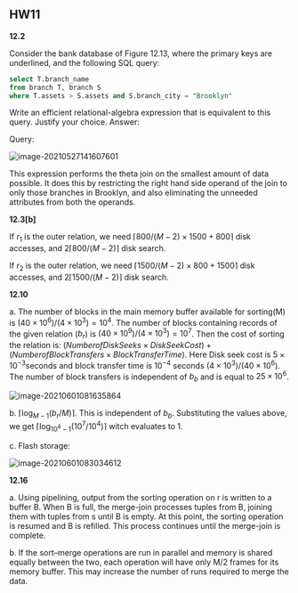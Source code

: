## HW11

**12.2**

Consider the bank database of Figure 12.13, where the primary keys are underlined, and the following SQL query:

```sql
select T.branch_name
from branch T, branch S
where T.assets > S.assets and S.branch_city = "Brooklyn"
```

Write an efficient relational-algebra expression that is equivalent to this
query. Justify your choice.
Answer:

Query:

![image-20210527141607601](C:\Users\lenovo\AppData\Roaming\Typora\typora-user-images\image-20210527141607601.png)

This expression performs the theta join on the smallest amount of data
possible. It does this by restricting the right hand side operand of the join
to only those branches in Brooklyn, and also eliminating the unneeded
attributes from both the operands.



**12.3[b]**

If $r_1$ is the outer relation, we need $\lceil 800/(M-2) \times 1500+800\rceil$ disk accesses, and $2\lceil 800/(M-2)\rceil$ disk search.

If $r_2$ is the outer relation, we need $\lceil 1500/(M-2) \times 800+1500\rceil$ disk accesses, and $2\lceil 1500/(M-2)\rceil$ disk search.



**12.10**

a. The number of blocks in the main memory buffer available for sorting(M) is $(40\times10^6)/(4\times10^3)=10^4$. The number of blocks containing records of the given relation ($b_r$) is $(40\times10^9)/(4\times10^3) = 10^7$. Then the cost of sorting the relation is: $(NumberofDisk Seeks\times DiskSeekCost)+(Numberof BlockTransfers\times BlockTransferTime).$ Here Disk seek cost is $5\times 10^{-3}$seconds and block transfer time is $10^{-4}$ seconds $(4\times10^3)/(40\times 10^6)$. The number of block transfers is independent of $b_b$ and is equal to $25\times10^6$. 

![image-20210601081635864](C:\Users\lenovo\AppData\Roaming\Typora\typora-user-images\image-20210601081635864.png)



b. $\lceil \log_{M-1}(b_r/M)\rceil$. This is independent of $b_b$. Substituting the values above, we get $\lceil \log_{10^4-1}(10^7/10^4)\rceil$ witch evaluates to 1. 



c. Flash storage:

![image-20210601083034612](C:\Users\lenovo\AppData\Roaming\Typora\typora-user-images\image-20210601083034612.png)

**12.16**

a. Using pipelining, output from the sorting operation on r is written to a buffer B. When B is full, the merge-join processes tuples from B, joining them with tuples from s until B is empty. At this point, the sorting operation is resumed and B is refilled. This process continues until the merge-join is complete.

b. If the sort–merge operations are run in parallel and memory is shared equally between the two, each operation will have only M/2 frames for its memory buffer. This may increase the number of runs required to merge the data.